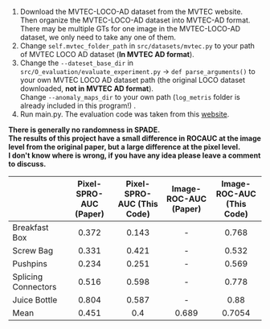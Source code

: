 1. Download the MVTEC-LOCO-AD dataset from the MVTEC website. Then organize the MVTEC-LOCO-AD dataset into MVTEC-AD format. There may be multiple GTs for one image in the MVTEC-LOCO-AD dataset, we only need to take any one of them.
2. Change ````self.mvtec_folder_path```` in ````src/datasets/mvtec.py```` to your path of MVTEC LOCO AD dataset (**In MVTEC AD format**).
3. Change the ````--dateset_base_dir```` in ````src/O_evaluation/evaluate_experiment.py```` -> ````def parse_arguments()```` to your own MVTEC LOCO AD dataset path (the original LOCO dataset downloaded, **not in MVTEC AD format**).  
Change ````--anomaly_maps_dir```` to your own path (````log_metris```` folder is already included in this program!) .
4. Run main.py.   The evaluation code was taken from this [website](https://www.mvtec.com/company/research/datasets/mvtec-loco).

**There is generally no randomness in SPADE.  
The results of this project have a small difference in ROCAUC at the image level from the original paper, but a large difference at the pixel level.   
I don't know where is wrong, if you have any idea please leave a comment to discuss.**

|    |      Pixel-SPRO-AUC (Paper)      |  Pixel-SPRO-AUC (This Code) |  Image-ROC-AUC (Paper) |  Image-ROC-AUC (This Code) |
|----------|:-------------:|:------:|:------:|:------:|
| Breakfast Box |  0.372 | 0.143 | -|0.768 |
| Screw Bag |    0.331   |   0.421 | -|0.532 |
| Pushpins | 0.234 |    0.251 | -|0.569 |
| Splicing Connectors | 0.516 |   0.598 |- |0.778 |
| Juice Bottle |0.804 |    0.587 |- |0.88 |
| Mean |0.451 |   0.4 | 0.689 | 0.7054 |

 

